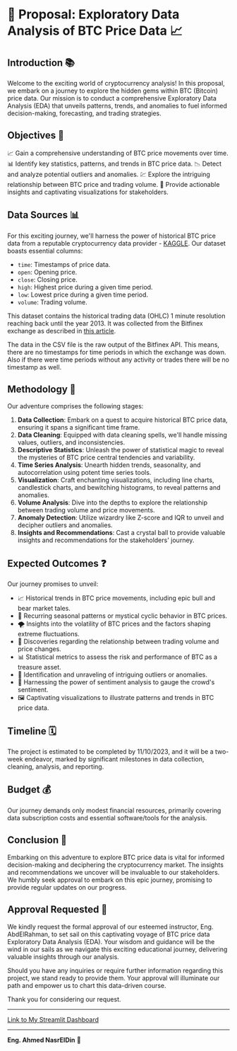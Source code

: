 # 🚀 Proposal: Exploratory Data Analysis of BTC Price Data 📈

## Introduction 📚

Welcome to the exciting world of cryptocurrency analysis! In this proposal, we embark on a journey to explore the hidden gems within BTC (Bitcoin) price data. Our mission is to conduct a comprehensive Exploratory Data Analysis (EDA) that unveils patterns, trends, and anomalies to fuel informed decision-making, forecasting, and trading strategies.

## Objectives 🎯

📈 Gain a comprehensive understanding of BTC price movements over time.
📊 Identify key statistics, patterns, and trends in BTC price data.
📉 Detect and analyze potential outliers and anomalies.
💹 Explore the intriguing relationship between BTC price and trading volume.
📢 Provide actionable insights and captivating visualizations for stakeholders.

## Data Sources 📊

For this exciting journey, we'll harness the power of historical BTC price data from a reputable cryptocurrency data provider - [KAGGLE](https://www.kaggle.com/datasets/tencars/392-crypto-currency-pairs-at-minute-resolution). Our dataset boasts essential columns:

- `time`: Timestamps of price data.
- `open`: Opening price.
- `close`: Closing price.
- `high`: Highest price during a given time period.
- `low`: Lowest price during a given time period.
- `volume`: Trading volume.

This dataset contains the historical trading data (OHLC) 1 minute resolution reaching back until the year 2013. It was collected from the Bitfinex exchange as described in [this article](https://medium.com/coinmonks/how-to-get-historical-crypto-currency-data-954062d40d2d).

The data in the CSV file is the raw output of the Bitfinex API. This means, there are no timestamps for time periods in which the exchange was down. Also if there were time periods without any activity or trades there will be no timestamp as well.

## Methodology 🧪

Our adventure comprises the following stages:

1. **Data Collection**: Embark on a quest to acquire historical BTC price data, ensuring it spans a significant time frame.
2. **Data Cleaning**: Equipped with data cleaning spells, we'll handle missing values, outliers, and inconsistencies.
3. **Descriptive Statistics**: Unleash the power of statistical magic to reveal the mysteries of BTC price central tendencies and variability.
4. **Time Series Analysis**: Unearth hidden trends, seasonality, and autocorrelation using potent time series tools.
5. **Visualization**: Craft enchanting visualizations, including line charts, candlestick charts, and bewitching histograms, to reveal patterns and anomalies.
6. **Volume Analysis**: Dive into the depths to explore the relationship between trading volume and price movements.
7. **Anomaly Detection**: Utilize wizardry like Z-score and IQR to unveil and decipher outliers and anomalies.
8. **Insights and Recommendations**: Cast a crystal ball to provide valuable insights and recommendations for the stakeholders' journey.

## Expected Outcomes ❓

Our journey promises to unveil:

- 📈 Historical trends in BTC price movements, including epic bull and bear market tales.
- 🔄 Recurring seasonal patterns or mystical cyclic behavior in BTC prices.
- 🌪️ Insights into the volatility of BTC prices and the factors shaping extreme fluctuations.
- 🚀 Discoveries regarding the relationship between trading volume and price changes.
- 📊 Statistical metrics to assess the risk and performance of BTC as a treasure asset.
- 🌌 Identification and unraveling of intriguing outliers or anomalies.
- 🧐 Harnessing the power of sentiment analysis to gauge the crowd's sentiment.
- 🖼️ Captivating visualizations to illustrate patterns and trends in BTC price data.

## Timeline 🗓️

The project is estimated to be completed by 11/10/2023, and it will be a two-week endeavor, marked by significant milestones in data collection, cleaning, analysis, and reporting.

## Budget 💰

Our journey demands only modest financial resources, primarily covering data subscription costs and essential software/tools for the analysis.

## Conclusion 🏁

Embarking on this adventure to explore BTC price data is vital for informed decision-making and deciphering the cryptocurrency market. The insights and recommendations we uncover will be invaluable to our stakeholders. We humbly seek approval to embark on this epic journey, promising to provide regular updates on our progress.

## Approval Requested 🙏

We kindly request the formal approval of our esteemed instructor, Eng. AbdElRahman, to set sail on this captivating voyage of BTC price data Exploratory Data Analysis (EDA). Your wisdom and guidance will be the wind in our sails as we navigate this exciting educational journey, delivering valuable insights through our analysis.

Should you have any inquiries or require further information regarding this project, we stand ready to provide them. Your approval will illuminate our path and empower us to chart this data-driven course.

Thank you for considering our request.

_____
[Link to My Streamlit Dashboard](https://btc-eda.streamlit.app/)
_____
**Eng. Ahmed NasrElDin** 🌟